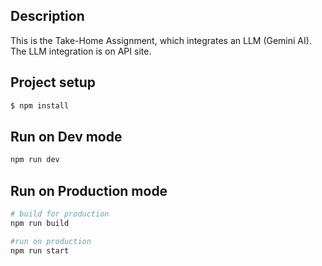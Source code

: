 ## Description

This is the Take-Home Assignment, which integrates an LLM (Gemini AI). The LLM integration is on API site.

## Project setup

```bash
$ npm install
```

## Run on Dev mode

```bash
npm run dev
```

## Run on Production mode

```bash
# build for production
npm run build

#run on production
npm run start
```
